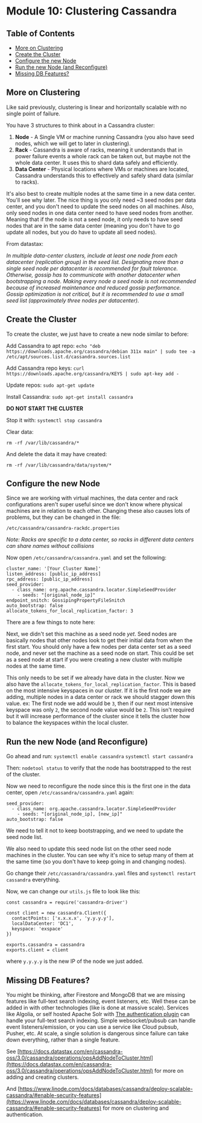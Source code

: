 # Module 10: Clustering Cassandra <!-- omit in toc -->

## Table of Contents <!-- omit in toc -->
- [More on Clustering](#more-on-clustering)
- [Create the Cluster](#create-the-cluster)
- [Configure the new Node](#configure-the-new-node)
- [Run the new Node (and Reconfigure)](#run-the-new-node-and-reconfigure)
- [Missing DB Features?](#missing-db-features)

## More on Clustering
Like said previously, clustering is linear and horizontally scalable with no single point of failure.

You have 3 structures to think about in a Cassandra cluster:

1. **Node** - A Single VM or machine running Cassandra (you also have seed nodes, which we will get to later in clustering).
2. **Rack** - Cassandra is aware of racks, meaning it understands that in power failure events a whole rack can be taken out, but maybe not the whole data center. It uses this to shard data safely and efficiently.
3. **Data Center** - Physical locations where VMs or machines are located, Cassandra understands this to effectively and safely shard data (similar to racks).

It's also best to create multiple nodes at the same time in a new data center. You'll see why later. The nice thing is you only need ~3 seed nodes per data center, and you don't need to update the seed nodes on all machines. Also, only seed nodes in one data center need to have seed nodes from another. Meaning that if the node is not a seed node, it only needs to have seed nodes that are in the same data center (meaning you don't have to go update all nodes, but you do have to update all seed nodes).

From datastax:

*In multiple data-center clusters, include at least one node from each datacenter (replication group) in the seed list. Designating more than a single seed node per datacenter is recommended for fault tolerance. Otherwise, gossip has to communicate with another datacenter when bootstrapping a node.*
*Making every node a seed node is not recommended because of increased maintenance and reduced gossip performance. Gossip optimization is not critical, but it is recommended to use a small seed list (approximately three nodes per datacenter).*

## Create the Cluster

To create the cluster, we just have to create a new node similar to before:

Add Cassandra to apt repo:
`echo "deb https://downloads.apache.org/cassandra/debian 311x main" | sudo tee -a /etc/apt/sources.list.d/cassandra.sources.list`

Add Cassandra repo keys:
`curl https://downloads.apache.org/cassandra/KEYS | sudo apt-key add -`

Update repos:
`sudo apt-get update`

Install Cassandra:
`sudo apt-get install cassandra`

**DO NOT START THE CLUSTER**

Stop it with:
`systemctl stop cassandra`

Clear data:

`rm -rf /var/lib/cassandra/*`

And delete the data it may have created:

`rm -rf /var/lib/cassandra/data/system/*`

## Configure the new Node

Since we are working with virtual machines, the data center and rack configurations aren't super useful since we don't know where physical machines are in relation to each other. Changing these also causes lots of problems, but they can be changed in the file:

`/etc/cassandra/cassandra-rackdc.properties`

*Note: Racks are specific to a data center, so racks in different data centers can share names without collisions*

Now open `/etc/cassandra/cassandra.yaml` and set the following:

```
cluster_name: '[Your Cluster Name]'
listen_address: [public_ip_address]
rpc_address: [public_ip_address]
seed_provider:
  - class_name: org.apache.cassandra.locator.SimpleSeedProvider
    - seeds: "[original_node_ip]"
endpoint_snitch: GossipingPropertyFileSnitch
auto_bootstrap: false
allocate_tokens_for_local_replication_factor: 3
```
There are a few things to note here:

Next, we didn't set this machine as a seed node *yet*. Seed nodes are basically nodes that other nodes look to get their initial data from when the first start. You should only have a few nodes per data center set as a seed node, and never set the machine as a seed node on start. This could be set as a seed node at start if you were creating a new cluster with multiple nodes at the same time.

This only needs to be set if we already have data in the cluster. Now we also have the `allocate_tokens_for_local_replication_factor`. This is based on the most intensive keyspaces in our cluster. If it is the first node we are adding, multiple nodes in a data center or rack we should stagger down this value. ex: The first node we add would be `3`, then if our next most intensive keyspace was only `2`, the second node value would be `2`. This isn't required but it will increase performance of the cluster since it tells the cluster how to balance the keyspaces within the local cluster.

## Run the new Node (and Reconfigure)

Go ahead and run:
`systemctl enable cassandra`
`systemctl start cassandra`

Then:
`nodetool status`
to verify that the node has bootstrapped to the rest of the cluster.

Now we need to reconfigure the node since this is the first one in the data center, open `/etc/cassandra/cassandra.yaml` again:

```
seed_provider:
  - class_name: org.apache.cassandra.locator.SimpleSeedProvider
    - seeds: "[original_node_ip], [new_ip]"
auto_bootstrap: false
```

We need to tell it not to keep bootstrapping, and we need to update the seed node list.

We also need to update this seed node list on the other seed node machines in the cluster. You can see why it's nice to setup many of them at the same time (so you don't have to keep going in and changing nodes).

Go change their `/etc/cassandra/cassandra.yaml` files and `systemctl restart cassandra` everything.

Now, we can change our `utils.js` file to look like this:

```
const cassandra = require('cassandra-driver')

const client = new cassandra.Client({
  contactPoints: ['x.x.x.x', 'y.y.y.y'],
  localDataCenter: 'DC1',
  keyspace: 'exspace'
})

exports.cassandra = cassandra
exports.client = client
```

where `y.y.y.y` is the new IP of the node we just added.

## Missing DB Features?

You might be thinking, after Firestore and MongoDB that we are missing features like full-text search indexing, event listeners, etc. Well these can be added in with other technologies (like is done at massive scale). Services like Algolia, or self hosted Apache Solr with [The authentication plugin](https://lucene.apache.org/solr/guide/8_3/rule-based-authorization-plugin.html) can handle your full-text search indexing. Simple websocket/pubsub can handle event listeners/emission, or you can use a service like Cloud pubsub, Pusher, etc. At scale, a single solution is dangerous since failure can take down everything, rather than a single feature.

See [https://docs.datastax.com/en/cassandra-oss/3.0/cassandra/operations/opsAddNodeToCluster.html](https://docs.datastax.com/en/cassandra-oss/3.0/cassandra/operations/opsAddNodeToCluster.html) for more on adding and creating clusters.

And [https://www.linode.com/docs/databases/cassandra/deploy-scalable-cassandra/#enable-security-features](https://www.linode.com/docs/databases/cassandra/deploy-scalable-cassandra/#enable-security-features) for more on clustering and authentication.
